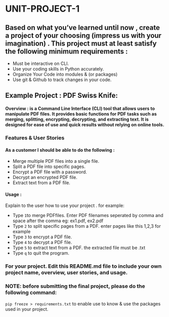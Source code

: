 # UNIT-PROJECT-1



## Based on what you’ve learned until now , create a project of your choosing (impress us with your imagination) . This project must at least satisfy the following minimum requirements :

- Must be interactive on CLI.
- Use your coding skills in Python accurately.
- Organize Your Code into modules & (or packages)
- Use git & Github to track changes in your code.

## Example Project :  PDF Swiss Knife: 

#### Overview : is a Command Line Interface (CLI) tool that allows users to manipulate PDF files. It provides basic functions for PDF tasks such as merging, splitting, encrypting, decrypting, and extracting text. It is designed for ease of use and quick results without relying on online tools.

### Features & User Stories
#### As a customer I should be able to do the following :
- Merge multiple PDF files into a single file.
- Split a PDF file into specific pages.
- Encrypt a PDF file with a password.
- Decrypt an encrypted PDF file.
- Extract text from a PDF file.



#### Usage :
 Explain to the user how to use your project . 
 for example:
 - Type `1`to merge PDFfiles. Enter PDF filenames seperated by comma and space after the comma eg: ex1.pdf, ex2.pdf
 - Type `2` to split specific pages from a PDF. enter pages like this 1,2,3 for example
 - Type `3` to encrypt a PDF file.
 - Type `4` to decrypt a PDF file.
 - Type `5` to extract text from a PDF. the extracted file must be .txt
 - Type `q` to quit the program.


### For your project. Edit this README.md file to include your own project name,  overview, user stories, and usage. 

### NOTE: before submitting the final project, please do the following command:
`pip freeze > requirements.txt` to enable use to know & use the packages used in your project.
